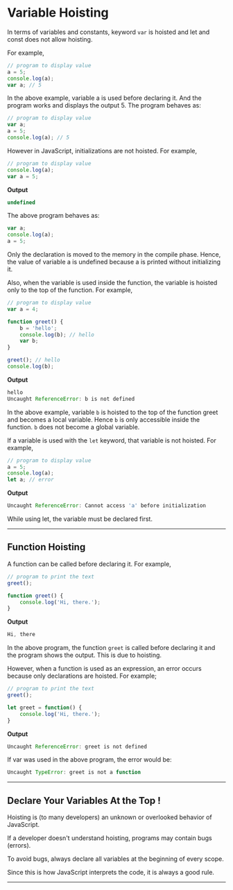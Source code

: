 # Variable Hoisting
In terms of variables and constants, keyword ```var``` is hoisted and let and const does not allow hoisting.

For example,

```js
// program to display value
a = 5;
console.log(a);
var a; // 5
```

In the above example, variable a is used before declaring it. And the program works and displays the output 5. The program behaves as:

```js
// program to display value
var a;
a = 5;
console.log(a); // 5
```

However in JavaScript, initializations are not hoisted. For example,

```js
// program to display value
console.log(a);
var a = 5;
```

**Output**

```js
undefined
```

The above program behaves as:

```js
var a;
console.log(a);
a = 5;
```

Only the declaration is moved to the memory in the compile phase. Hence, the value of variable a is undefined because a is printed without initializing it.

Also, when the variable is used inside the function, the variable is hoisted only to the top of the function. For example,

```js
// program to display value
var a = 4;

function greet() {
    b = 'hello';
    console.log(b); // hello
    var b;
}

greet(); // hello
console.log(b);
```

**Output**

```js
hello
Uncaught ReferenceError: b is not defined
```
In the above example, variable ```b``` is hoisted to the top of the function greet and becomes a local variable. Hence ```b``` is only accessible inside the function. ```b``` does not become a global variable.

If a variable is used with the ```let``` keyword, that variable is not hoisted. For example,

```js
// program to display value
a = 5;
console.log(a);
let a; // error
```

**Output**

```js
Uncaught ReferenceError: Cannot access 'a' before initialization
```

While using let, the variable must be declared first.

***

## Function Hoisting
A function can be called before declaring it. For example,

```js
// program to print the text
greet();

function greet() {
    console.log('Hi, there.');
}
```

**Output**

```js
Hi, there
```

In the above program, the function ```greet``` is called before declaring it and the program shows the output. This is due to hoisting.

However, when a function is used as an expression, an error occurs because only declarations are hoisted. For example;

```js
// program to print the text
greet();

let greet = function() {
    console.log('Hi, there.');
}
```

**Output**

```js
Uncaught ReferenceError: greet is not defined
```

If var was used in the above program, the error would be:

```js
Uncaught TypeError: greet is not a function
```

***

## Declare Your Variables At the Top !
Hoisting is (to many developers) an unknown or overlooked behavior of JavaScript.

If a developer doesn't understand hoisting, programs may contain bugs (errors).

To avoid bugs, always declare all variables at the beginning of every scope.

Since this is how JavaScript interprets the code, it is always a good rule.

***
